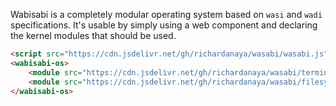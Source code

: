 Wabisabi is a completely modular operating system based on `wasi` and `wadi` specifications. It's usable by simply using a web component and declaring the kernel modules that should be used.

```html
<script src="https://cdn.jsdelivr.net/gh/richardanaya/wasabi/wasabi.js"></script>
<wabisabi-os>
    <module src="https://cdn.jsdelivr.net/gh/richardanaya/wasabi/terminal.wasm"/>
    <module src="https://cdn.jsdelivr.net/gh/richardanaya/wasabi/filesystem.wasm"/>
</wabisabi-os>
```